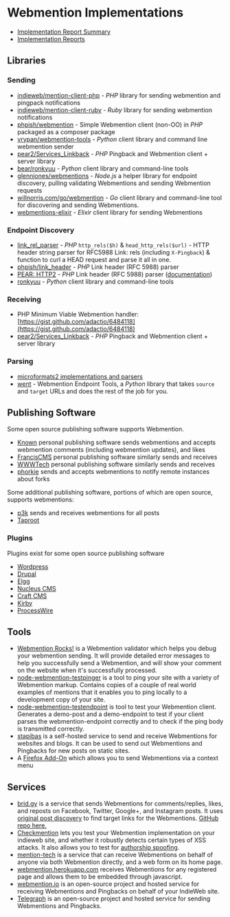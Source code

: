 # Webmention Implementations

* [Implementation Report Summary](https://webmention.net/implementation-reports/summary/)
* [Implementation Reports](https://webmention.net/implementation-reports/)

## Libraries

### Sending

* [indieweb/mention-client-php](https://github.com/indieweb/mention-client-php) - *PHP* library for sending webmention and pingpack notifications
* [indieweb/mention-client-ruby](https://github.com/indieweb/mention-client-ruby) - *Ruby* library for sending webmention notifications
* [phpish/webmention](https://github.com/phpish/webmention) - Simple Webmention client (non-OO) in *PHP* packaged as a composer package
* [vrypan/webmention-tools](https://github.com/vrypan/webmention-tools) - *Python* client library and command line webmention sender
* [pear2/Services_Linkback](https://github.com/pear2/Services_Linkback) - *PHP* Pingback and Webmention client + server library
* [bear/ronkyuu](https://github.com/bear/ronkyuu) - *Python* client library and command-line tools
* [glennjones/webmentions](https://github.com/glennjones/webmentions) - *Node.js* a helper library for endpoint discovery, pulling validating Webmentions and sending Webmention requests
* [willnorris.com/go/webmention](https://willnorris.com/go/webmention) - *Go* client library and command-line tool for discovering and sending Webmentions.
* [webmentions-elixir](https://github.com/ckruse/webmentions-elixir) - *Elixir* client library for sending Webmentions

### Endpoint Discovery
* [link_rel_parser](https://github.com/indieweb/link-rel-parser-php/blob/master/src/IndieWeb/link_rel_parser.php) - *PHP* `http_rels($h)` &amp; `head_http_rels($url)` - HTTP header string parser for RFC5988 Link: rels (including `X-Pingback`) &amp; function to curl a HEAD request and parse it all in one.
* [phpish/link_header](https://github.com/phpish/link_header) - *PHP* Link header (RFC 5988) parser
* [PEAR: HTTP2](http://pear.php.net/package/HTTP2) - *PHP* Link header (RFC 5988) parser ([documentation](http://pear.php.net/manual/en/package.http.http2.parselinks.php))
* [ronkyuu](http://indiewebcamp.com/ronkyuu) - *Python* client library and command-line tools

### Receiving
* PHP Minimum Viable Webmention handler: [https://gist.github.com/adactio/6484118](https://gist.github.com/adactio/6484118)
* [pear2/Services_Linkback](https://github.com/pear2/Services_Linkback) - *PHP* Pingback and Webmention client + server library

### Parsing
* [microformats2 implementations and parsers](http://microformats.org/wiki/microformats2#Implementations)
* [went](https://github.com/fiatjaf/went) - Webmention Endpoint Tools, a *Python* library that takes `source` and `target` URLs and does the rest of the job for you.

## Publishing Software

Some open source publishing software supports Webmention.

* [Known](http://withknown.com) personal publishing software sends webmentions and accepts webmention comments (including webmention updates), and likes
* [FrancisCMS](https://github.com/FrancisCMS) personal publishing software similarly sends and receives
* [WWWTech](https://indiewebcamp.com/WWWTech) personal publishing software similarly sends and receives
* [phorkie](https://sourceforge.net/projects/phorkie/) sends and accepts webmentions to notify remote instances about forks

Some additional publishing software, portions of which are open source, supports webmentions:

* [p3k](https://p3k.io) sends and receives webmentions for all posts
* [Taproot](https://indiewebcamp.com/Taproot)

### Plugins

Plugins exist for some open source publishing software

* [Wordpress](https://wordpress.org/plugins/webmention/)
* [Drupal](https://www.drupal.org/project/vinculum)
* [Elgg](https://github.com/mapkyca/elgg-webmention)
* [Nucleus CMS](https://github.com/gRegorLove/nucleus-plugin-webmention)
* [Craft CMS](https://github.com/jgarber623/craft-webmention-client)
* [Kirby](https://github.com/bastianallgeier/kirby-webmentions)
* [ProcessWire](http://modules.processwire.com/modules/webmention/)

## Tools

* [Webmention Rocks!](https://webmention.rocks/) is a Webmention validator which helps you debug your webmention sending. It will provide detailed error messages to help you successfully send a Webmention, and will show your comment on the website when it's successfully processed.
* [node-webmention-testpinger](https://github.com/voxpelli/node-webmention-testpinger) is a tool to ping your site with a variety of Webmention markup. Contains copies of a couple of real world examples of mentions that it enables you to ping locally to a development copy of your site.
* [node-webmention-testendpoint](https://github.com/pfefferle/node-webmention-testendpoint) is tool to test your Webmention client. Generates a demo-post and a demo-endpoint to test if your client parses the webmention-endpoint correctly and to check if the ping body is transmitted correctly.
* [stapibas](http://indiewebcamp.com/stapibas) is a self-hosted service to send and receive Webmentions for websites and blogs. It can be used to send out Webmentions and Pingbacks for new posts on static sites.
* A [Firefox Add-On](https://addons.mozilla.org/fr/firefox/addon/webmention/) which allows you to send Webmentions via a context menu

## Services

* [brid.gy](http://brid.gy/) is a service that sends Webmentions for comments/replies, likes, and reposts on Facebook, Twitter, Google+, and Instagram posts. It uses [original post discovery](http://indiewebcamp.com/original_post_discovery) to find target links for the Webmentions. [GitHub repo here.](https://github.com/snarfed/bridgy)
* [Checkmention](https://checkmention.appspot.com/) lets you test your Webmention implementation on your indieweb site, and whether it robustly detects certain types of XSS attacks. It also allows you to test for [authorship spoofing](http://indiewebcamp.com/authorship#Spoofing).
* [mention-tech](http://mention-tech.appspot.com/) is a service that can receive Webmentions on behalf of anyone via both Webmention directly, and a web form on its home page.
* [webmention.herokuapp.com](https://webmention.herokuapp.com/) receives Webmentions for any registered page and allows them to be embedded through javascript.
* [webmention.io](https://webmention.io) is an open-source project and hosted service for receiving Webmentions and Pingbacks on behalf of your IndieWeb site.
* [Telegraph](https://telegraph.p3k.io) is an open-source project and hosted service for sending Webmentions and Pingbacks.
